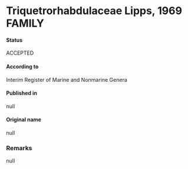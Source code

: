 Triquetrorhabdulaceae Lipps, 1969 FAMILY
=======

#### Status
ACCEPTED

#### According to
Interim Register of Marine and Nonmarine Genera

#### Published in
null

#### Original name
null

### Remarks
null
